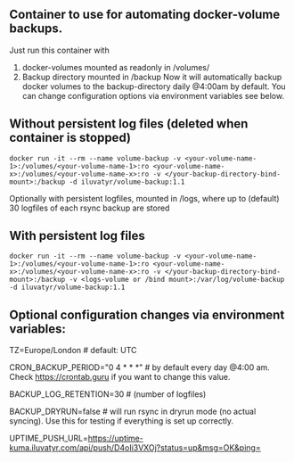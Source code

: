 ## Container to use for automating docker-volume backups.

Just run this container with
1) docker-volumes mounted as readonly in /volumes/
2) Backup directory mounted in /backup
Now it will automatically backup docker volumes to the backup-directory daily @4:00am by default. You can change configuration options via environment variables see below. 

## Without persistent log files (deleted when container is stopped)
```
docker run -it --rm --name volume-backup -v <your-volume-name-1>:/volumes/<your-volume-name-1>:ro <your-volume-name-x>:/volumes/<your-volume-name-x>:ro -v </your-backup-directory-bind-mount>:/backup -d iluvatyr/volume-backup:1.1
```
Optionally with persistent logfiles, mounted in /logs, where up to (default) 30 logfiles of each rsync backup are stored

## With persistent log files
```
docker run -it --rm --name volume-backup -v <your-volume-name-1>:/volumes/<your-volume-name-1>:ro <your-volume-name-x>:/volumes/<your-volume-name-x>:ro -v </your-backup-directory-bind-mount>:/backup -v <logs-volume or /bind mount>:/var/log/volume-backup -d iluvatyr/volume-backup:1.1
```

## Optional configuration changes via environment variables: 
TZ=Europe/London # default: UTC

CRON_BACKUP_PERIOD="0 4 * * *" # by default every day @4:00 am. Check https://crontab.guru if you want to change this value.

BACKUP_LOG_RETENTION=30 # (number of logfiles)

BACKUP_DRYRUN=false # will run rsync in dryrun mode (no actual syncing). Use this for testing if everything is set up correctly.

UPTIME_PUSH_URL=https://uptime-kuma.iluvatyr.com/api/push/D4oIi3VXOj?status=up&msg=OK&ping=
